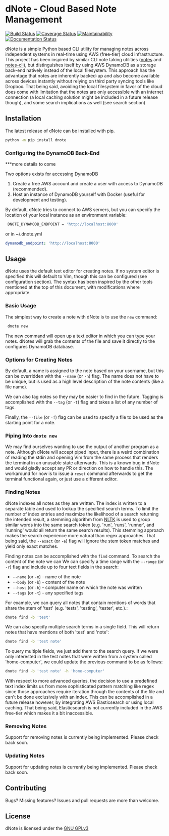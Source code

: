 
# dNote - Cloud Based Note Management
[![Build Status](https://travis-ci.com/yetisir/dnote.svg?branch=master)](https://travis-ci.co/yetisir/dnote) [![Coverage Status](https://coveralls.io/repos/github/yetisir/dnote/badge.svg?branch=master)](https://coveralls.io/github/yetisir/dnote?branch=master) [![Maintainability](https://api.codeclimate.com/v1/badges/9188bb54d74247ab039e/maintainability)](https://codeclimate.com/github/yetisir/dnote/maintainability) [![Documentation Status](https://readthedocs.org/projects/dnote/badge/?version=latest)](https://dnote.readthedocs.io/en/latest/?badge=latest)
  
dNote is a simple Python based CLI utility for managing notes across independent systems in real-time using AWS (free-tier) cloud infrastructure. This project has been inspired by similar CLI note taking utilities ([notes](https://github.com/pimterry/notes)   and [notes-cli](https://github.com/rhysd/notes-cli)), but distinguishes itself by using AWS DynamoDB   as a storage back-end natively instead of the local filesystem. This approach has the advantage that notes are inherently backed-up and also become available across devices instantly without relying on third party syncing tools like Dropbox. That being said, avoiding the local filesystem in favor of the cloud does come with limitation that the notes are only accessible with an internet connection (a local caching solution might be included in a future release though), and some search implications as well (see search section)
 
## Installation

The latest release of dNote can be installed with [pip](https://pip.pypa.io/en/stable/).
 
```bash
python -m pip install dnote
 ```

### Configuring the DynamoDB Back-End
***more details to come 
  
Two options exists for accessing DynamoDB
1) Create a free AWS account and create a user with access to DynamoDB (recommended).
2) Host an instance of DynamoDB yourself with Docker (useful for  development and testing).
 
By default, dNote tries to connect to AWS servers, but you can specify the location of your local instance as an environment variable:
```bash
 DNOTE_DYNAMODB_ENDPOINT = 'http://localhost:8000'
 ```

or in ~/.dnote.yml

```yaml
dynamodb_endpoint: 'http://localhost:8000'
```
 
## Usage
dNote uses the default text editor for creating notes. If no system editor is specified this will default to Vim, though this can be configured (see configuration section). The syntax has been inspired by the other tools mentioned at the top of this document, with modifications where appropriate.

### Basic Usage
 The simplest way to create a note with dNote is to use the `new` command:
```bash
 dnote new
 ```
The new command will open up a text editor in which you can type your notes. dNotes will grab the contents of the file and save it directly to the configures DynamoDB database. 
 
### Options for Creating Notes
By default, a name is assigned to the note based on your username, but this can be overridden with the `--name` (or `-n`) flag. The name does not have to be unique, but is used as  a high level description of the note contents (like a file name).
 
We can also tag notes so they may be easier to find in the future. Tagging is accomplished with the `--tag`  (or `-t`) flag  and takes a list of any number of tags.
 
Finally,  the `--file` (or `-f`) flag can be used to specify a file to be used as the starting point for a note.

### Piping Into `dnote new`
We may find ourselves wanting to use the output of another program as a note. Although dNote will accept piped input, there is a weird combination of reading the stdin and opening Vim from the same process that renders the terminal in an unusable state afterwards. This is a known bug in dNote and would gladly accept any PR or direction on how to handle this. The workaround for now is to issue a `reset` command afterwards to get the terminal functional again, or just use a different editor.

### Finding Notes
dNote indexes all notes as they are written. The index is written to a separate table and used to lookup the specified search terms. To limit the number of index entries and maximize the likelihood of a search returning the intended result, a stemming algorithm from [NLTK](https://www.nltk.org/) is used to group similar words into the same search token (e.g. 'run', 'runs', 'runner', and 'running' would all return the same search results). This stemming approach makes the search experience more natural than regex approaches. That being said, the `--exact` (or `-e`) flag will ignore the stem token matches and yield only exact matches. 

Finding notes can be accomplished with the `find` command. To search the content of the note we can We can specify a time range with the `--range` (or `-r`) flag and include up to four text fields in the search: 
* `--name` (or `-n`) - name of the note
* `--body` (or `-b`) - content of the note
* `--host` (or `-h`) - computer name on which the note was written
* `--tags` (or `-t`) - any specified tags

For example, we can query all notes that contain mentions of words that share the stem of 'test' (e.g. 'tests', 'testing', 'tester', etc.).:
```bash
dnote find -b 'test'
```

We can also specify multiple search terms in a single field. This will return notes that have mentions of both 'test' and 'note':
```bash
dnote find -b 'test note'
```

To query multiple fields, we just add them to the search query. If we were only interested in the test notes that were written from a system called 'home-computer', we could update the previous command to be as follows:
```bash
dnote find -b 'test note' -h 'home-computer'
```

With respect to more advanced queries, the decision to use a predefined text index limits us from more sophisticated pattern matching like regex since those approaches require iteration through the contents of the file and can't be done exclusively with an index. This can be accomplished in a future release however, by integrating AWS Elasticsearch or using local caching. That being said, Elasticsearch is not currently included in the AWS free-tier which makes it a bit inaccessible. 

### Removing Notes
Support for removing notes is currently being implemented. Please check back soon.

### Updating Notes
Support for updating notes is currently being implemented. Please check back soon.

## Contributing
Bugs? Missing features? Issues and pull requests are more than welcome.
 
## License
dNote is licensed under the  [GNU GPLv3](https://choosealicense.com/licenses/gpl-3.0/)


